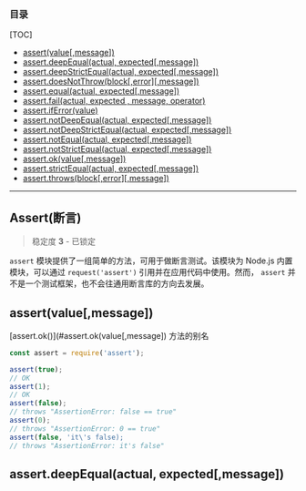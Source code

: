 ### 目录

[TOC]

+ [assert(value[,message])](#assertvaluemessage)
+ [assert.deepEqual(actual, expected[,message])](#assertdeepequalactual-expectedmessage)
+ [assert.deepStrictEqual(actual, expected[,message])](#)
+ [assert.doesNotThrow(block[,error][,message])](#)
+ [assert.equal(actual, expected[,message])](#)
+ [assert.fail(actual, expected , message, operator)](#)
+ [assert.ifError(value)](#)
+ [assert.notDeepEqual(actual, expected[,message])](#)
+ [assert.notDeepStrictEqual(actual, expected[,message])](#)
+ [assert.notEqual(actual, expected[,message])](#)
+ [assert.notStrictEqual(actual, expected[,message])](#)
+ [assert.ok(value[,message])](#assert.ok(value[,message]))
+ [assert.strictEqual(actual, expected[,message])](#)
+ [assert.throws(block[,error][,message])](#)

------

## Assert(断言)

> 稳定度 **3** - 已锁定

`assert` 模块提供了一组简单的方法，可用于做断言测试。该模块为 Node.js 内置模块，可以通过 `request('assert')` 引用并在应用代码中使用。然而， `assert` 并不是一个测试框架，也不会往通用断言库的方向去发展。

## assert(value[,message])

[assert.ok()](#assert.ok(value[,message]) 方法的别名

```javascript
const assert = require('assert');

assert(true);
// OK
assert(1);
// OK
assert(false);
// throws "AssertionError: false == true"
assert(0);
// throws "AssertionError: 0 == true"
assert(false, 'it\'s false);
// throws "AssertionError: it's false"
```

## assert.deepEqual(actual, expected[,message])

